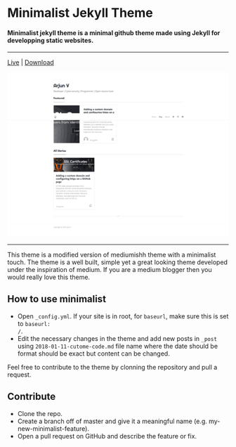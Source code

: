 # Minimalist Jekyll Theme

#### Minimalist jekyll theme is a minimal github theme made using Jekyll for developping static websites.

---
[Live](https://arjunvijanathakurup.me/blog)  |  [Download](https://github.com/imarjunv/minimalist-jekyll-theme/archive/master.zip)


![GitHub Logo](./assets/images/minimalist-jekyll-theme.png)

---
This theme is a modified version of mediumishh theme with a minimalist touch.
The theme is a well built, simple yet a great looking theme developed under the inspiration of medium. If you are a medium blogger then you would really love this theme.

## How to use minimalist
* Open <code>_config.yml</code>. If your site is in root, for <code>baseurl</code>, make sure this is set to <code>baseurl: /</code>.
* Edit the necessary changes in the theme and add new posts in <code>_post</code> using <code>2018-01-11-cutome-code.md</code> file name where the date should be format should be exact but content can be changed.


Feel free to contribute to the theme by clonning the repository and pull a request.
## Contribute
* Clone the repo.
* Create a branch off of master and give it a meaningful name (e.g. my-new-minimalist-feature).
* Open a pull request on GitHub and describe the feature or fix.
